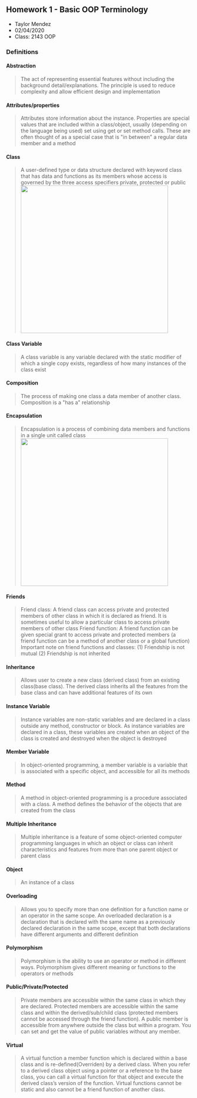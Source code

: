 ## Homework 1 - Basic OOP Terminology

- Taylor Mendez
- 02/04/2020
- Class: 2143 OOP

### Definitions

#### Abstraction

> The act of representing essential features without including the background detail/explanations. The principle is used to reduce complexity and allow efficient design and implementation

#### Attributes/properties

> Attributes store information about the instance. Properties are special values that are included within a class/object, usually (depending on the language being used) set using get or set method calls. These are often thought of as a special case that is "in between" a regular data member and a method

#### Class

> A user-defined type or data structure declared with keyword class that has data and functions as its members whose access is governed by the three access specifiers private, protected or public
><img src="https://ds055uzetaobb.cloudfront.net/image_optimizer/722c82aff075a14313be7fa7463f7fedad151a0a.png" width=400>

#### Class Variable

> A class variable is any variable declared with the static modifier of which a single copy exists, regardless of how many instances of the class exist

#### Composition

> The process of making one class a data member of another class. Composition is a "has a" relationship

#### Encapsulation

> Encapsulation is a process of combining data members and functions in a single unit called class
><img src="https://www.cpp.thiyagaraaj.com/cms/assets/cimages/encapsulation.png" width=400>

#### Friends

> Friend class: A friend class can access private and protected members of other class in which it is declared as friend. It is sometimes useful to allow a particular class to access private members of other class
> Friend function: A friend function can be given special grant to access private and protected members (a friend function can be a method of another class or a global function)
> Important note on friend functions and classes: (1) Friendship is not mutual (2) Friendship is not inherited

#### Inheritance

> Allows user to create a new class (derived class) from an existing class(base class). The derived class inherits all the features from the base class and can have additional features of its own

#### Instance Variable

> Instance variables are non-static variables and are declared in a class outside any method, constructor or block. As instance variables are declared in a class, these variables are created when an object of the class is created and destroyed when the object is destroyed

#### Member Variable

> In object-oriented programming, a member variable is a variable that is associated with a specific object, and accessible for all its methods

#### Method

> A method in object-oriented programming is a procedure associated with a class. A method defines the behavior of the objects that are created from the class

#### Multiple Inheritance

> Multiple inheritance is a feature of some object-oriented computer programming languages in which an object or class can inherit characteristics and features from more than one parent object or parent class

#### Object

> An instance of a class

#### Overloading

> Allows you to specify more than one definition for a function name or an operator in the same scope. An overloaded declaration is a declaration that is declared with the same name as a previously declared declaration in the same scope, except that both declarations have different arguments and different definition 

#### Polymorphism

> Polymorphism is the ability to use an operator or method in different ways. Polymorphism gives different meaning or functions to the operators or methods

#### Public/Private/Protected

> Private members are accessible within the same class in which they are declared. Protected members are accessible within the same class and within the derived/sub/child class (protected members cannot be accessed through the friend function). A public member is accessible from anywhere outside the class but within a program. You can set and get the value of public variables without any member.

#### Virtual

> A virtual function a member function which is declared within a base class and is re-defined(Overriden) by a derived class. When you refer to a derived class object using a pointer or a reference to the base class, you can call a virtual function for that object and execute the derived class’s version of the function. Virtual functions cannot be static and also cannot be a friend function of another class.
